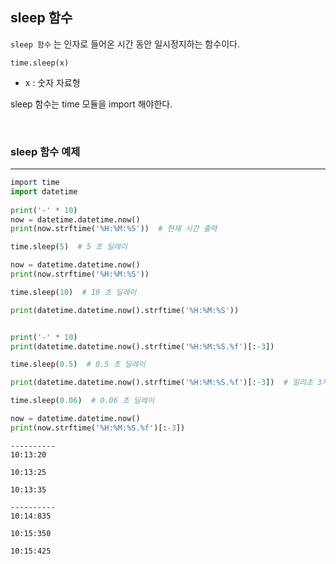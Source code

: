
## sleep 함수


`sleep 함수` 는 인자로 들어온 시간 동안 일시정지하는 함수이다.

```text
time.sleep(x)
```

- x : 숫자 자료형

sleep 함수는 time 모듈을 import 해야한다. 

<br>

### sleep 함수 예제
---

```python
import time
import datetime
 
print('-' * 10)
now = datetime.datetime.now()
print(now.strftime('%H:%M:%S'))  # 현재 시간 출력

time.sleep(5)  # 5 초 딜레이

now = datetime.datetime.now()
print(now.strftime('%H:%M:%S'))

time.sleep(10)  # 10 초 딜레이

print(datetime.datetime.now().strftime('%H:%M:%S'))


print('-' * 10)
print(datetime.datetime.now().strftime('%H:%M:%S.%f')[:-3])

time.sleep(0.5)  # 0.5 초 딜레이

print(datetime.datetime.now().strftime('%H:%M:%S.%f')[:-3])  # 밀리초 3자리까지만 출력

time.sleep(0.06)  # 0.06 초 딜레이

now = datetime.datetime.now()
print(now.strftime('%H:%M:%S.%f')[:-3])
```
```text
----------
10:13:20

10:13:25

10:13:35

----------
10:14:835

10:15:350

10:15:425
```
